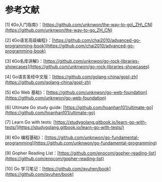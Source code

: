 # 参考文献

\[1\] 《Go入门指南》：[https://github.com/unknwon/the-way-to-go\_ZH\_CN](https://github.com/unknwon/the-way-to-go_ZH_CN)

\[2\] 《Go语言高级编程》：[https://github.com/chai2010/advanced-go-programming-book](https://github.com/chai2010/advanced-go-programming-book)

\[3\] 《Go名库讲解》：[https://github.com/unknwon/go-rock-libraries-showcases](https://github.com/unknwon/go-rock-libraries-showcases)

\[4\] Go语言圣经中文版：[https://github.com/golang-china/gopl-zh](https://github.com/golang-china/gopl-zh)

\[5\] 《Go Web 基础》：[https://github.com/unknwon/go-web-foundation](https://github.com/unknwon/go-web-foundation)

\[6\] Ultimate Go study guide: [https://github.com/hoanhan101/ultimate-go](https://github.com/hoanhan101/ultimate-go)

\[7\] Learn Go with tests: [https://studygolang.gitbook.io/learn-go-with-tests/](https://studygolang.gitbook.io/learn-go-with-tests/)

\[8\] 《Go 编程基础》：[https://github.com/unknwon/go-fundamental-programming](https://github.com/unknwon/go-fundamental-programming)

\[9\] Gopher Reading List：[https://github.com/enocom/gopher-reading-list](https://github.com/enocom/gopher-reading-list)

\[10\] Go 学习笔记：[https://github.com/qyuhen/book](https://github.com/qyuhen/book)

